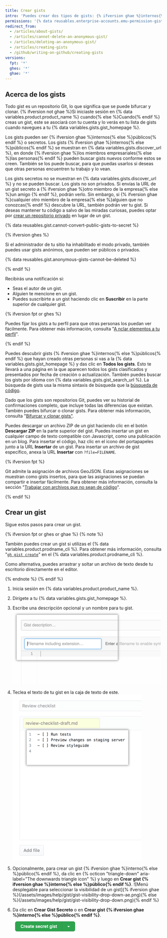 ```yaml
---
title: Crear gists
intro: 'Puedes crear dos tipos de gists: {% ifversion ghae %}internos{% else %}públicos{% endif %} y secretos. Crea un gist {% ifversion ghae %}interno{% else %}público{% endif %} si estás listo para compartir tus ideas con {% ifversion ghae %}los miembros de la emrpesa{% else %}el mundo{% endif %} o, de lo contrario, un gist secreto.'
permissions: '{% data reusables.enterprise-accounts.emu-permission-gist %}'
redirect_from:
  - /articles/about-gists/
  - /articles/cannot-delete-an-anonymous-gist/
  - /articles/deleting-an-anonymous-gist/
  - /articles/creating-gists
  - /github/writing-on-github/creating-gists
versions:
  fpt: '*'
  ghes: '*'
  ghae: '*'
---
```


## Acerca de los gists

Todo gist es un repositorio Git, lo que significa que se puede bifurcar y clonar. {% ifversion not ghae %}Si iniciaste sesión en {% data variables.product.product_name %} cuando{% else %}Cuando{% endif %} creas un gist, este se asociará con tu cuenta y lo verás en tu lista de gists cuando navegues a tu {% data variables.gists.gist_homepage %}.

Los gists pueden ser {% ifversion ghae %}internos{% else %}públicos{% endif %} o secretos. Los gists {% ifversion ghae %}internos{% else %}públicos{% endif %} se muestran en {% data variables.gists.discover_url %}, en donde {% ifversion ghae %}los miembros empresariales{% else %}las personas{% endif %} pueden buscar gists nuevos conforme estos se creen. También se los puede buscar, para que puedas usarlos si deseas que otras personas encuentren tu trabajo y lo vean.

Los gists secretos no se muestran en {% data variables.gists.discover_url %} y no se pueden buscar. Los gists no son privados. Si envías la URL de un gist secreto a {% ifversion ghae %}otro miembro de la empresa{% else %}un amigo {% endif %}, podrán verlo. Sin embargo, si {% ifversion ghae %}cualquier otro miembro de la empresa{% else %}alguien que no conozcas{% endif %} descubre la URL, también podrán ver tu gist. Si deseas mantener tu código a salvo de las miradas curiosas, puedes optar por [crear un repositorio privado](/articles/creating-a-new-repository) en lugar de un gist.

{% data reusables.gist.cannot-convert-public-gists-to-secret %}

{% ifversion ghes %}

Si el administrador de tu sitio ha inhabilitado el modo privado, también puedes usar gists anónimos, que pueden ser públicos o privados.

{% data reusables.gist.anonymous-gists-cannot-be-deleted %}

{% endif %}

Recibirás una notificación si:
- Seas el autor de un gist.
- Alguien te mencione en un gist.
- Puedes suscribirte a un gist haciendo clic en **Suscribir** en la parte superior de cualquier gist.

{% ifversion fpt or ghes %}

Puedes fijar los gists a tu perfil para que otras personas los puedan ver fácilmente. Para obtener más información, consulta "[A nclar elementos a tu perfil](/articles/pinning-items-to-your-profile)".

{% endif %}

Puedes descubrir gists {% ifversion ghae %}internos{% else %}públicos{% endif %} que hayan creado otras personas si vas a la {% data variables.gists.gist_homepage %} y das clic en **Todos los gists**. Esto te llevará a una página en la que aparecen todos los gists clasificados y presentados por fecha de creación o actualización. También puedes buscar los gists por idioma con {% data variables.gists.gist_search_url %}. La búsqueda de gists usa la misma sintaxis de búsqueda que la [búsqueda de código](/search-github/searching-on-github/searching-code).

Dado que los gists son repositorios Git, puedes ver su historial de confirmaciones completo, que incluye todas las diferencias que existan. También puedes bifurcar o clonar gists. Para obtener más información, consulta "[Bifurcar y clonar gists"](/articles/forking-and-cloning-gists).

Puedes descargar un archivo ZIP de un gist haciendo clic en el botón **Descargar ZIP** en la parte superior del gist. Puedes insertar un gist en cualquier campo de texto compatible con Javascript, como una publicación en un blog. Para insertar el código, haz clic en el icono del portapapeles junto a la URL **Insertar** de un gist. Para insertar un archivo de gist específico, anexa la URL **Insertar** con `?file=FILENAME`.

{% ifversion fpt %}

Git admite la asignación de archivos GeoJSON. Estas asignaciones se muestran como gists insertos, para que las asignaciones se puedan compartir e insertar fácilmente. Para obtener más información, consulta la sección "[Trabajar con archivos que no sean de código](/repositories/working-with-files/using-files/working-with-non-code-files#mapping-geojson-files-on-github)".

{% endif %}

## Crear un gist

Sigue estos pasos para crear un gist.

{% ifversion fpt or ghes or ghae %}
{% note %}

También puedes crear un gist si utilizas el {% data variables.product.prodname_cli %}. Para obtener más información, consulta "[`gh gist create`](https://cli.github.com/manual/gh_gist_create)" en el {% data variables.product.prodname_cli %}.

Como alternativa, puedes arrastrar y soltar un archivo de texto desde tu escritorio directamente en el editor.

{% endnote %}
{% endif %}

1. Inicia sesión en {% data variables.product.product_name %}.
2. Dirígete a tu {% data variables.gists.gist_homepage %}.
3. Escribe una descripción opcional y un nombre para tu gist. ![Descripción del nombre del gist](/assets/images/help/gist/gist_name_description.png)

4. Teclea el texto de tu gist en la caja de texto de este. ![Cuadro de texto para el gist](/assets/images/help/gist/gist_text_box.png)

5. Opcionalmente, para crear un gist {% ifversion ghae %}interno{% else %}público{% endif %}, da clic en {% octicon "triangle-down" aria-label="The downwards triangle icon" %} y luego en **Crear gist {% ifversion ghae %}interno{% else %}público{% endif %}**. ![Menú desplegable para seleccionar la visibilidad de un gist]{% ifversion ghae %}(/assets/images/help/gist/gist-visibility-drop-down-ae.png){% else %}(/assets/images/help/gist/gist-visibility-drop-down.png){% endif %}

6. Da clic en **Crear Gist Secreto** o en **Crear gist {% ifversion ghae %}interno{% else %}público{% endif %}**. ![Botón para crear gist](/assets/images/help/gist/create-secret-gist-button.png)
